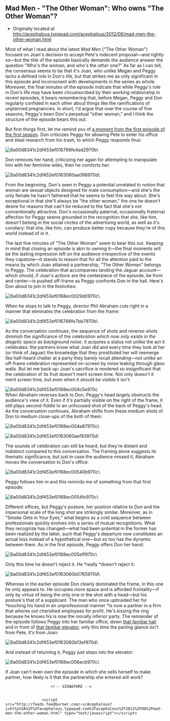 ## Mad Men - "The Other Woman": Who owns "The Other Woman"?

 * Originally located at http://acephalous.typepad.com/acephalous/2012/06/mad-men-the-other-woman.html

Most of what I read about the latest *Mad Men* ("The Other Woman") focused on Joan's decision to accept Pete's indecent proposal—and rightly so—but the title of the episode basically demands the audience answer the question "Who's *the* woman, and who's the *other* one?" As far as I can tell, the consensus seems to be that it's Joan, who unlike Megan and Peggy lacks a defined role in Don's life, but that strikes me as only significant in this episode and inconsonant with developments in the series as whole. Moreover, the final minutes of the episode indicate that while Peggy's role in Don's life may have been circumscribed by their working relationship in recent episodes, it bears remembering that, before Megan, Peggy and Don regularly confided in each other about things like the ramifications of unplanned pregnancies. In short, I'd argue that over the course of five seasons, Peggy's been Don's perpetual "other woman," and I think the structure of the episode bears this out.

But first things first, let me remind you of [a moment from the first episode of the first season](http://acephalous.typepad.com/acephalous/2010/09/mad-men-picking-up-the-wrong-suitcase.html). Don criticizes Peggy for allowing Pete to enter his office and steal research from his trash, to which Peggy responds thus:

![6a00d8341c2df453ef016766fe4ad2970b](images/tv/mad-men-the-other-woman/6a00d8341c2df453ef016766fe4ad2970b.jpg)\

Don removes her hand, criticizing her again for attempting to manipulate him with her feminine wiles, then he comforts her:

![6a00d8341c2df453ef0163060aa098970d](images/tv/mad-men-the-other-woman/6a00d8341c2df453ef0163060aa098970d.jpg)\

From the beginning, Don's seen in Peggy a potential unrelated to notion that woman are sexual objects designed for male consumption—and she's the only female he hasn't fathered that he seems to feel this way about. She's exceptional in that she'll always be "the other woman," the one he doesn't desire for reasons that can't be reduced to the fact that she's not conventionally attractive. Don's occasionally paternal, occasionally fraternal affection for Peggy seems grounded in the recognition that she, like him, doesn't belong in the social circles of the advertising world, as well as it's corollary: that she, like him, can produce better copy because they're of this world instead of in it.

The last five minutes of "The Other Woman" seem to bear this out. Keeping in mind that closing an episode is akin to owning it—the final moments will be the lasting impression left on the audience irrespective of the events they capstone—it stands to reason that for all the attention paid to the means by which Joan attained a partnership, "The Other Woman" belongs to Peggy. The celebration that accompanies landing the Jaguar account—which should, if Joan's actions are the centerpiece of the episode, be front and center—is pushed off-frame as Peggy confronts Don in the hall. Here's Don about to join in the festivities:


![6a00d8341c2df453ef0168ec0029d0970c](images/tv/mad-men-the-other-woman/6a00d8341c2df453ef0168ec0029d0970c.png)\


When he stops to talk to Peggy, director Phil Abraham cuts right in a manner that eliminates the celebration from the frame:


![6a00d8341c2df453ef016766fe7bb7970b](images/tv/mad-men-the-other-woman/6a00d8341c2df453ef016766fe7bb7970b.png)\


As the conversation continues, the sequence of shots and reverse-shots diminish the significance of the celebration *which now only exists in the diegetic space as background noise*. It acquires a status not unlike the act it celebrates: the partners know what Joan did and every time they look at her (or think of Jaguar) the knowledge that they prostituted her will reemerge like half-heard chatter at a party they barely recall attending—not unlike an off-frame celebration represented on-screen by noise leaking through glass walls.
But let me back up: Joan's sacrifice is rendered so insignificant that the celebration of its fruit doesn't merit screen time. Not only doesn't it merit screen time, but even when it should be visible it isn't:
<a class="asset-img-link" href="http://acephalous.typepad.com/.a/6a00d8341c2df453ef0163060af166970d-popup" onclick="window.open( this.href, '_blank', 'width=640,height=480,scrollbars=no,resizable=no,toolbar=no,directories=no,location=no,menubar=no,status=no,left=0,top=0' ); return false"> </a>

![6a00d8341c2df453ef0168ec004c5e970c](images/tv/mad-men-the-other-woman/6a00d8341c2df453ef0168ec004c5e970c.png)\
When Abraham reverses back to Don, Peggy's head largely obstructs the audience's view of it. Even if it's partially visible on the right of the frame, it still plays second-fiddle to an unfocused shot of the back of Peggy's head. As the conversation continues, Abraham shifts from these medium shots of Don to medium close-ups of the both of them:


![6a00d8341c2df453ef0168ec004a87970c](images/tv/mad-men-the-other-woman/6a00d8341c2df453ef0168ec004a87970c.png)\


![6a00d8341c2df453ef0163060aef93970d](images/tv/mad-men-the-other-woman/6a00d8341c2df453ef0163060aef93970d.png)\


The sounds of celebration can still be heard, but they're distant and indistinct compared to this conversation. The framing alone suggests its thematic significance, but just in case the audience missed it, Abraham moves the conversation to Don's office:


![6a00d8341c2df453ef0168ec00540b970c](images/tv/mad-men-the-other-woman/6a00d8341c2df453ef0168ec00540b970c.png)\


Peggy follows him in and this reminds me of something from that first episode:


![6a00d8341c2df453ef0168ec0054fc970c](images/tv/mad-men-the-other-woman/6a00d8341c2df453ef0168ec0054fc970c.png)\


Different offices, but Peggy's posture, her position relative to Don and the impersonal scale of the long shot are strikingly similar. Moreover, as in "Smoke Gets in Your Eyes," what begins as a cold sequence between professionals quickly evolves into a series of mutual recognitions. What they recognize has changed—what had been potential in the former has been realized by the latter, such that Peggy's departure now constitutes an actual loss instead of a hypothetical one—but so too has the dynamic between them. As in the first episode, Peggy offers Don her hand:


![6a00d8341c2df453ef0168ec005eff970c](images/tv/mad-men-the-other-woman/6a00d8341c2df453ef0168ec005eff970c.png)\


Only this time he doesn't reject it. He *really *doesn't reject it:


![6a00d8341c2df453ef0163060b0765970d](images/tv/mad-men-the-other-woman/6a00d8341c2df453ef0163060b0765970d.png)\


Whereas in the earlier episode Don clearly dominated the frame, in this one he only appears to. He occupies more space and is afforded frontality—if only by virtue of being the only one in the shot with a head—but his posture's that of a supplicant. The man who once upbraided her for *touching his hand in an unprofessional manner *is now a partner in a firm that whores out cherished employees for profit. He's kissing the ring because he knows his is now the morally inferior party.
The remainder of the episode follows Peggy into her familiar office, down [that familiar hall](http://acephalous.typepad.com/acephalous/2010/09/mad-men-picking-up-the-wrong-suitcase.html) and in front of [that familiar elevator](http://acephalous.typepad.com/acephalous/2012/03/the-ballad-of-peter-and-peggy-redux-in-a-little-kiss.html), only this time the parting glance isn't from Pete, it's from Joan:


![6a00d8341c2df453ef0163060b13ef970d](images/tv/mad-men-the-other-woman/6a00d8341c2df453ef0163060b13ef970d.png)\


And instead of returning it, Peggy just steps into the elevator:


![6a00d8341c2df453ef0168ec006ecb970c](images/tv/mad-men-the-other-woman/6a00d8341c2df453ef0168ec006ecb970c.png)\


If Joan can't even own the episode in which she sells herself to make partner, how likely is it that the partnership she entered will work?




                        <!-- SIGNATURE -->


					<script src="http://feeds.feedburner.com/~s/Acephalous?i=http%3A%2F%2Facephalous.typepad.com%2Facephalous%2F2012%2F06%2Fmad-men-the-other-woman.html" type="text/javascript"></script>
